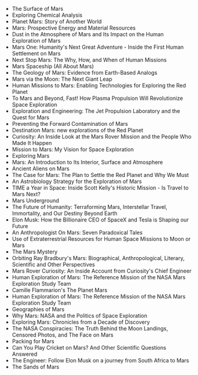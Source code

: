 <ul>

                             

 <li><a target="_blank" href="https://github.com/manjunath5496/Books-about-Mars/blob/master/mars(1).pdf" style="text-decoration:none;">The Surface of Mars</a></li>

 <li><a target="_blank" href="https://github.com/manjunath5496/Books-about-Mars/blob/master/mars(2).pdf" style="text-decoration:none;">Exploring
Chemical Analysis </a></li>

<li><a target="_blank" href="https://github.com/manjunath5496/Books-about-Mars/blob/master/mars(3).pdf" style="text-decoration:none;">Planet Mars: Story of Another World</a></li>
 <li><a target="_blank" href="https://github.com/manjunath5496/Books-about-Mars/blob/master/mars(4).pdf" style="text-decoration:none;">Mars: Prospective Energy and Material Resources</a></li>                              
<li><a target="_blank" href="https://github.com/manjunath5496/Books-about-Mars/blob/master/mars(5).pdf" style="text-decoration:none;">Dust in the Atmosphere of Mars and Its Impact on the Human Exploration of Mars</a></li>
<li><a target="_blank" href="https://github.com/manjunath5496/Books-about-Mars/blob/master/mars(6).pdf" style="text-decoration:none;">Mars One: Humanity's Next Great Adventure - Inside the First Human Settlement on Mars</a></li>
 <li><a target="_blank" href="https://github.com/manjunath5496/Books-about-Mars/blob/master/mars(7).pdf" style="text-decoration:none;">Next Stop Mars: The Why, How, and When of Human Missions</a></li>

 <li><a target="_blank" href="https://github.com/manjunath5496/Books-about-Mars/blob/master/mars(8).pdf" style="text-decoration:none;">Mars Spaceship (All About Mars)</a></li>
   <li><a target="_blank" href="https://github.com/manjunath5496/Books-about-Mars/blob/master/mars(9).pdf" style="text-decoration:none;">The Geology of Mars: Evidence from Earth-Based Analogs</a></li>
  
   
 <li><a target="_blank" href="https://github.com/manjunath5496/Books-about-Mars/blob/master/mars(10).pdf" style="text-decoration:none;">Mars via the Moon: The Next Giant Leap</a></li>                              
<li><a target="_blank" href="https://github.com/manjunath5496/Books-about-Mars/blob/master/mars(11).pdf" style="text-decoration:none;"> Human Missions to Mars: Enabling Technologies for Exploring the Red Planet</a></li>
<li><a target="_blank" href="https://github.com/manjunath5496/Books-about-Mars/blob/master/mars(12).pdf" style="text-decoration:none;">To Mars and Beyond, Fast! How Plasma Propulsion Will Revolutionize Space Exploration</a></li>
<li><a target="_blank" href="https://github.com/manjunath5496/Books-about-Mars/blob/master/mars(13).pdf" style="text-decoration:none;">Exploration and Engineering:
The Jet Propulsion Laboratory and the Quest for Mars</a></li>

<li><a target="_blank" href="https://github.com/manjunath5496/Books-about-Mars/blob/master/mars(14).pdf" style="text-decoration:none;">Preventing the Forward Contamination of Mars</a></li>
                              
<li><a target="_blank" href="https://github.com/manjunath5496/Books-about-Mars/blob/master/mars(15).pdf" style="text-decoration:none;">Destination Mars: new explorations of the Red Planet</a></li>

<li><a target="_blank" href="https://github.com/manjunath5496/Books-about-Mars/blob/master/mars(16).pdf" style="text-decoration:none;">Curiosity: An Inside Look at the Mars Rover Mission and the People Who Made It Happen</a></li>

  <li><a target="_blank" href="https://github.com/manjunath5496/Books-about-Mars/blob/master/mars(17).pdf" style="text-decoration:none;">Mission to Mars: My Vision for Space Exploration</a></li>   
  
<li><a target="_blank" href="https://github.com/manjunath5496/Books-about-Mars/blob/master/mars(18).pdf" style="text-decoration:none;">Exploring Mars</a></li> 

  
<li><a target="_blank" href="https://github.com/manjunath5496/Books-about-Mars/blob/master/mars(19).pdf" style="text-decoration:none;">Mars: An Introduction to Its Interior, Surface and Atmosphere</a></li> 

<li><a target="_blank" href="https://github.com/manjunath5496/Books-about-Mars/blob/master/mars(20).pdf" style="text-decoration:none;">Ancient Aliens on Mars</a></li>

<li><a target="_blank" href="https://github.com/manjunath5496/Books-about-Mars/blob/master/mars(21).pdf" style="text-decoration:none;">The Case for Mars: The Plan to Settle the Red Planet and Why We Must</a></li>
<li><a target="_blank" href="https://github.com/manjunath5496/Books-about-Mars/blob/master/mars(22).pdf" style="text-decoration:none;">An Astrobiology Strategy for the Exploration of Mars</a></li> 
 <li><a target="_blank" href="https://github.com/manjunath5496/Books-about-Mars/blob/master/mars(23).pdf" style="text-decoration:none;">TIME a Year in Space: Inside Scott Kelly's Historic Mission - Is Travel to Mars Next?</a></li> 
 

   <li><a target="_blank" href="https://github.com/manjunath5496/Books-about-Mars/blob/master/mars(24).pdf" style="text-decoration:none;">Mars Underground</a></li>


<li><a target="_blank" href="https://github.com/manjunath5496/Books-about-Mars/blob/master/mars(25).pdf" style="text-decoration:none;">The Future of Humanity: Terraforming Mars, Interstellar Travel, Immortality, and Our Destiny Beyond Earth</a></li> 

<li><a target="_blank" href="https://github.com/manjunath5496/Books-about-Mars/blob/master/mars(26).pdf" style="text-decoration:none;">Elon Musk: How the Billionaire CEO of SpaceX and Tesla is Shaping our Future</a></li>

<li><a target="_blank" href="https://github.com/manjunath5496/Books-about-Mars/blob/master/mars(27).pdf" style="text-decoration:none;">An Anthropologist On Mars: Seven Paradoxical Tales</a></li>
<li><a target="_blank" href="https://github.com/manjunath5496/Books-about-Mars/blob/master/mars(28).pdf" style="text-decoration:none;">Use of Extraterrestrial
Resources for Human Space Missions to Moon or Mars</a></li> 
 <li><a target="_blank" href="https://github.com/manjunath5496/Books-about-Mars/blob/master/mars(29).pdf" style="text-decoration:none;">The Mars Mystery</a></li> 
 

   <li><a target="_blank" href="https://github.com/manjunath5496/Books-about-Mars/blob/master/mars(30).pdf" style="text-decoration:none;">Orbiting Ray
Bradbury's Mars: Biographical, Anthropological, Literary, Scientific and Other Perspectives</a></li>



<li><a target="_blank" href="https://github.com/manjunath5496/Books-about-Mars/blob/master/mars(31).pdf" style="text-decoration:none;">Mars Rover Curiosity: An Inside Account from Curiosity's Chief Engineer</a></li> 

<li><a target="_blank" href="https://github.com/manjunath5496/Books-about-Mars/blob/master/mars(32).pdf" style="text-decoration:none;">Human Exploration of Mars: The Reference Mission of the NASA Mars Exploration Study Team</a></li>

<li><a target="_blank" href="https://github.com/manjunath5496/Books-about-Mars/blob/master/mars(33).pdf" style="text-decoration:none;">Camille Flammarion's The Planet Mars</a></li> 

<li><a target="_blank" href="https://github.com/manjunath5496/Books-about-Mars/blob/master/mars(34).pdf" style="text-decoration:none;">Human Exploration of Mars: The Reference Mission of the NASA Mars Exploration Study Team</a></li>

<li><a target="_blank" href="https://github.com/manjunath5496/Books-about-Mars/blob/master/mars(36).pdf" style="text-decoration:none;">Geographies of Mars
</a></li>

<li><a target="_blank" href="https://github.com/manjunath5496/Books-about-Mars/blob/master/mars(37).pdf" style="text-decoration:none;">Why Mars: NASA and the Politics of Space Exploration</a></li>


<li><a target="_blank" href="https://github.com/manjunath5496/Books-about-Mars/blob/master/mars(38).pdf" style="text-decoration:none;">Exploring Mars: Chronicles from a Decade of Discovery</a></li> 

<li><a target="_blank" href="https://github.com/manjunath5496/Books-about-Mars/blob/master/mars(39).pdf" style="text-decoration:none;">The NASA Conspiracies: The Truth Behind the Moon Landings, Censored Photos, and The Face on Mars</a></li>

<li><a target="_blank" href="https://github.com/manjunath5496/Books-about-Mars/blob/master/mars(41).pdf" style="text-decoration:none;">Packing for Mars
</a></li>

<li><a target="_blank" href="https://github.com/manjunath5496/Books-about-Mars/blob/master/mars(42).pdf" style="text-decoration:none;">Can You Play Cricket on Mars? And Other Scientific Questions Answered</a></li>


<li><a target="_blank" href="https://github.com/manjunath5496/Books-about-Mars/blob/master/mars(43).pdf" style="text-decoration:none;">The Engineer: Follow Elon Musk on a journey from South Africa to Mars</a></li>

<li><a target="_blank" href="https://github.com/manjunath5496/Books-about-Mars/blob/master/mars(44).pdf" style="text-decoration:none;">The Sands of Mars
</a></li>







</ul>
